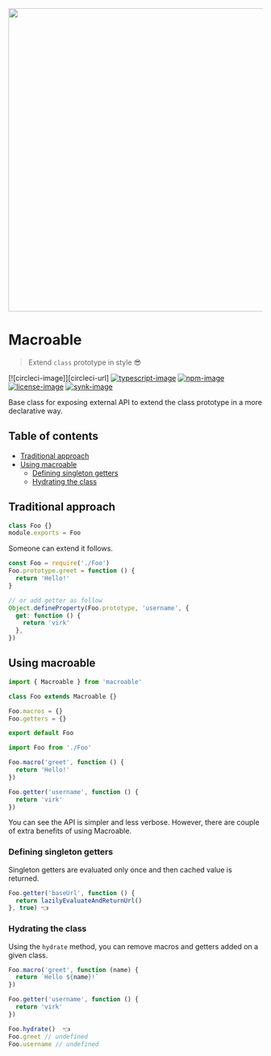 <div align="center"><img src="https://res.cloudinary.com/adonisjs/image/upload/q_100/v1557762307/poppinss_iftxlt.jpg" width="600px"></div>

# Macroable

> Extend `class` prototype in style 😎

[![circleci-image]][circleci-url] [![typescript-image]][typescript-url] [![npm-image]][npm-url] [![license-image]][license-url] [![synk-image]][synk-url]

Base class for exposing external API to extend the class prototype in a more declarative way.

<!-- START doctoc generated TOC please keep comment here to allow auto update -->
<!-- DON'T EDIT THIS SECTION, INSTEAD RE-RUN doctoc TO UPDATE -->
## Table of contents

- [Traditional approach](#traditional-approach)
- [Using macroable](#using-macroable)
  - [Defining singleton getters](#defining-singleton-getters)
  - [Hydrating the class](#hydrating-the-class)

<!-- END doctoc generated TOC please keep comment here to allow auto update -->

## Traditional approach

```js
class Foo {}
module.exports = Foo
```

Someone can extend it follows.

```js
const Foo = require('./Foo')
Foo.prototype.greet = function () {
  return 'Hello!'
}

// or add getter as follow
Object.defineProperty(Foo.prototype, 'username', {
  get: function () {
    return 'virk'
  },
})
```

## Using macroable

```ts
import { Macroable } from 'macroable'

class Foo extends Macroable {}

Foo.macros = {}
Foo.getters = {}

export default Foo
```

```ts
import Foo from './Foo'

Foo.macro('greet', function () {
  return 'Hello!'
})

Foo.getter('username', function () {
  return 'virk'
})
```

You can see the API is simpler and less verbose. However, there are couple of extra benefits of using Macroable.

### Defining singleton getters

Singleton getters are evaluated only once and then cached value is returned.

```js
Foo.getter('baseUrl', function () {
  return lazilyEvaluateAndReturnUrl()
}, true) 👈
```

### Hydrating the class

Using the `hydrate` method, you can remove macros and getters added on a given class.

```js
Foo.macro('greet', function (name) {
  return `Hello ${name}!`
})

Foo.getter('username', function () {
  return 'virk'
})

Foo.hydrate()  👈
Foo.greet // undefined
Foo.username // undefined
```

[gh-workflow-image]: https://img.shields.io/github/workflow/status/poppinss/macroable/test?style=for-the-badge
[gh-workflow-url]: https://github.com/poppinss/macroable/actions/workflows/test.yml "Github action"

[typescript-image]: https://img.shields.io/badge/Typescript-294E80.svg?style=for-the-badge&logo=typescript
[typescript-url]: "typescript"

[npm-image]: https://img.shields.io/npm/v/macroable.svg?style=for-the-badge&logo=npm
[npm-url]: https://npmjs.org/package/macroable 'npm'

[license-image]: https://img.shields.io/npm/l/macroable?color=blueviolet&style=for-the-badge
[license-url]: LICENSE.md 'license'

[synk-image]: https://img.shields.io/snyk/vulnerabilities/github/poppinss/manager?label=Synk%20Vulnerabilities&style=for-the-badge
[synk-url]: https://snyk.io/test/github/poppinss/manager?targetFile=package.json "synk"

